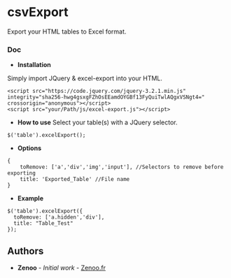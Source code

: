 # csvExport

Export your HTML tables to Excel format.

### Doc

* **Installation**

Simply import JQuery & excel-export into your HTML.
```
<script src="https://code.jquery.com/jquery-3.2.1.min.js" integrity="sha256-hwg4gsxgFZhOsEEamdOYGBf13FyQuiTwlAQgxVSNgt4=" crossorigin="anonymous"></script>
<script src="your/Path/js/excel-export.js"></script>	
```
* **How to use**
Select your table(s) with a JQuery selector.
```
$('table').excelExport();
```
* **Options**
```
{
    toRemove: ['a','div','img','input'], //Selectors to remove before exporting
    title: 'Exported_Table' //File name
}
```
* **Example**
```
$('table').excelExport({
  toRemove: ['a.hidden','div'],
  title: "Table_Test"
});
```

## Authors

* **Zenoo** - *Initial work* - [Zenoo.fr](http://zenoo.fr)
